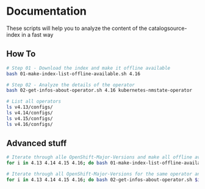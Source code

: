 # Documentation
These scripts will help you to analyze the content of the catalogsource-index in a fast way


## How To

```bash
# Step 01 - Download the index and make it offline available
bash 01-make-index-list-offline-available.sh 4.16

# Step 02 - Analyze the details of the operator
bash 02-get-infos-about-operator.sh 4.16 kubernetes-nmstate-operator

# List all operators
ls v4.13/configs/
ls v4.14/configs/
ls v4.15/configs/
ls v4.16/configs/
```



## Advanced stuff
```bash
# Iterate through alle OpenShift-Major-Versions and make all offline available
for i in 4.13 4.14 4.15 4.16; do bash 01-make-index-list-offline-available.sh $i; done

# Iterate through all OpenShift-Major-Versions for the same operator and list details/infos about it
for i in 4.13 4.14 4.15 4.16; do bash 02-get-infos-about-operator.sh $i kubernetes-nmstate-operator; done
```